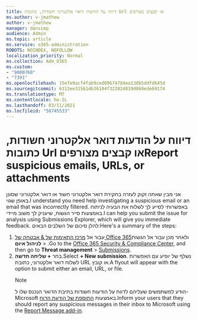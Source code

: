 ```yaml
---
title: דיווח על הודעות דואר אלקטרוני חשודות, כתובות Url או קבצים מצורפים
ms.author: v-jmathew
author: v-jmathew
manager: dansimp
audience: Admin
ms.topic: article
ms.service: o365-administration
ROBOTS: NOINDEX, NOFOLLOW
localization_priority: Normal
ms.collection: Adm_O365
ms.custom:
- "9000760"
- "7391"
ms.openlocfilehash: 15efe9acf4fab9ced09674784ea130b5ddfd645d
ms.sourcegitcommit: 6312ee31561db36104f32282d019d069ede69174
ms.translationtype: MT
ms.contentlocale: he-IL
ms.lasthandoff: 03/11/2021
ms.locfileid: "50745533"
---
```

# <a name="report-suspicious-emails-urls-or-attachments"></a><span data-ttu-id="2714c-102">דיווח על הודעות דואר אלקטרוני חשודות, כתובות Url או קבצים מצורפים</span><span class="sxs-lookup"><span data-stu-id="2714c-102">Report suspicious emails, URLs, or attachments</span></span>

<span data-ttu-id="2714c-103">אני מבין שאתה זקוק לעזרה בחקירת דואר אלקטרוני חשוד או דואר אלקטרוני שסונן באופן שגוי.</span><span class="sxs-lookup"><span data-stu-id="2714c-103">I understand you need help investigating a suspicious email or an email that was incorrectly filtered.</span></span> <span data-ttu-id="2714c-104">באפשרותי לסייע לך לשלוח את הבעיה לניתוח באמצעות סייר הגשות, שיעניק לך משוב מיידי.</span><span class="sxs-lookup"><span data-stu-id="2714c-104">I can help you submit the issue for analysis using Submissions Explorer, which will give you immediate feedback.</span></span> <span data-ttu-id="2714c-105">להלן סיכום של השלבים הבאים:</span><span class="sxs-lookup"><span data-stu-id="2714c-105">Here's a summary of the steps:</span></span>

1. <span data-ttu-id="2714c-106">עבור אל [מרכז התאימות של & אבטחה של Office 365](https://go.microsoft.com/fwlink/p/?linkid=2077143)ולאחר מכן עבור אל הגשות **לניהול איום**  >  [](https://go.microsoft.com/fwlink/?linkid=2101521).</span><span class="sxs-lookup"><span data-stu-id="2714c-106">Go to the [Office 365 Security & Compliance Center](https://go.microsoft.com/fwlink/p/?linkid=2077143), and then go to **Threat management** > [Submissions](https://go.microsoft.com/fwlink/?linkid=2101521).</span></span>
2. <span data-ttu-id="2714c-107">בחר **+ שליחה חדשה**.</span><span class="sxs-lookup"><span data-stu-id="2714c-107">Select **+ New submission**.</span></span> <span data-ttu-id="2714c-108">נשלף של יופיע עם האפשרות לשלוח דואר אלקטרוני, כתובת URL או קובץ.</span><span class="sxs-lookup"><span data-stu-id="2714c-108">A flyout will appear with the option to submit either an email, URL, or file.</span></span>
    > [!NOTE]
    > <span data-ttu-id="2714c-109">הודע למשתמשים שעליהם לדווח על הודעות חשודות בתיבת הדואר הנכנס שלו ל-Microsoft באמצעות [התוספת של הודעת הדוח](https://go.microsoft.com/fwlink/?linkid=2092385).</span><span class="sxs-lookup"><span data-stu-id="2714c-109">Inform your users that they should report any suspicious messages in their inbox to Microsoft using the [Report Message add-in](https://go.microsoft.com/fwlink/?linkid=2092385).</span></span>
